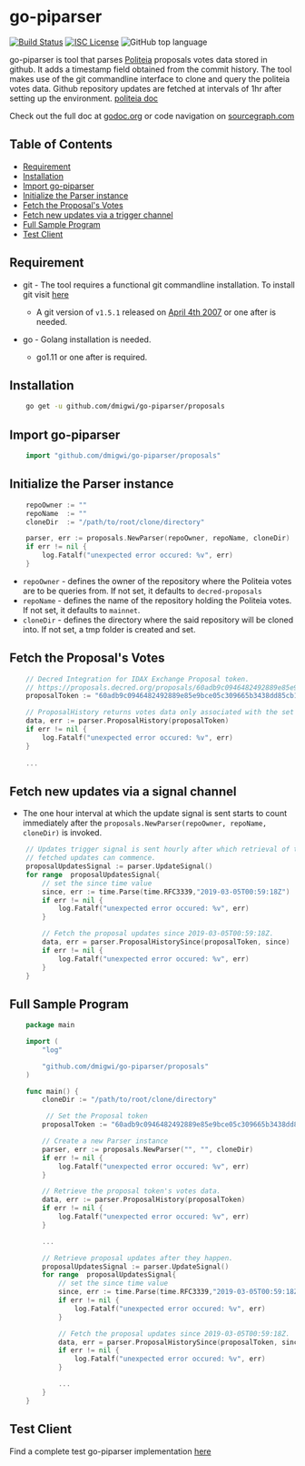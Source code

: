 # go-piparser
[![Build Status](https://travis-ci.org/dmigwi/go-piparser.svg?branch=master)](https://travis-ci.org/dmigwi/go-piparser)
[![ISC License](https://img.shields.io/badge/license-ISC-blue.svg)](http://copyfree.org)
![GitHub top language](https://img.shields.io/github/languages/top/dmigwi/go-piparser.svg?color=green&style=popout)

go-piparser is tool that parses [Politeia](https://proposals.decred.org) proposals votes data stored in github.
It adds a timestamp field obtained from the commit history. The tool makes use of the git commandline interface to clone 
and query the politeia votes data. Github repository updates are fetched at intervals of 1hr after setting up the
environment. [politeia doc](https://docs.decred.org/advanced/navigating-politeia-data/#voting-and-comment-data)

Check out the full doc at [godoc.org](https://godoc.org/github.com/dmigwi/go-piparser/proposals) or code navigation on [sourcegraph.com](https://sourcegraph.com/github.com/dmigwi/go-piparser/-/blob/proposals/parser.go)


## Table of Contents

- [Requirement](#requirement)
- [Installation](#installation)
- [Import go-piparser](#import-go-piparser)
- [Initialize the Parser instance](#initialize-the-parser-instance)
- [Fetch the Proposal's Votes](#fetch-the-proposal's-votes)
- [Fetch new updates via a trigger channel](#fetch-new-updates-via-a-trigger-channel)
- [Full Sample Program](#full-sample-program)
- [Test Client](#test-client)


## Requirement

- git -  The tool requires a functional git commandline installation.
To install git visit [here](https://git-scm.com/book/en/v2/Getting-Started-Installing-Git)

    - A git version of `v1.5.1` released on [April 4th 2007](https://github.com/git/git/releases/tag/v1.5.1) or one after is needed.

- go - Golang installation is needed.
    - go1.11 or one after is required.

## Installation

```bash
    go get -u github.com/dmigwi/go-piparser/proposals
```

## Import go-piparser

```go
    import "github.com/dmigwi/go-piparser/proposals"
```

## Initialize the Parser instance

```go
    repoOwner := ""
    repoName  := ""
    cloneDir  := "/path/to/root/clone/directory"

    parser, err := proposals.NewParser(repoOwner, repoName, cloneDir)
    if err != nil {
		log.Fatalf("unexpected error occured: %v", err)
    }
```

- `repoOwner` - defines the owner of the repository where the Politeia votes are to be queries from. If not set, it defaults to `decred-proposals`
- `repoName` - defines the name of the repository holding the Politeia votes. If not set, it defaults to `mainnet`.
- `cloneDir` - defines the directory where the said repository will be cloned into. If not set, a tmp folder is created and set.

## Fetch the Proposal's Votes

```go
    // Decred Integration for IDAX Exchange Proposal token. 
    // https://proposals.decred.org/proposals/60adb9c0946482492889e85e9bce05c309665b3438dd85cb1a837df31fbf57fb
    proposalToken := "60adb9c0946482492889e85e9bce05c309665b3438dd85cb1a837df31fbf57fb"

    // ProposalHistory returns votes data only associated with the set proposal token. 
    data, err := parser.ProposalHistory(proposalToken)
	if err != nil {
		log.Fatalf("unexpected error occured: %v", err)
    }
    
    ...
```

## Fetch new updates via a signal channel
- The one hour interval at which the update signal is sent starts to count immediately
after the `proposals.NewParser(repoOwner, repoName, cloneDir)` is invoked.

```go
    // Updates trigger signal is sent hourly after which retrieval of the newly
    // fetched updates can commence.
    proposalUpdatesSignal := parser.UpdateSignal()
    for range  proposalUpdatesSignal{
        // set the since time value
        since, err := time.Parse(time.RFC3339,"2019-03-05T00:59:18Z")
        if err != nil {
            log.Fatalf("unexpected error occured: %v", err)
        }

        // Fetch the proposal updates since 2019-03-05T00:59:18Z.
        data, err = parser.ProposalHistorySince(proposalToken, since)
        if err != nil {
            log.Fatalf("unexpected error occured: %v", err)
        }
    }
```

## Full Sample Program

```go 
    package main

    import (
        "log"

        "github.com/dmigwi/go-piparser/proposals"
    )

    func main() {
        cloneDir := "/path/to/root/clone/directory"

         // Set the Proposal token
        proposalToken := "60adb9c0946482492889e85e9bce05c309665b3438dd85cb1a837df31fbf57fb"

        // Create a new Parser instance
        parser, err := proposals.NewParser("", "", cloneDir)
        if err != nil {
            log.Fatalf("unexpected error occured: %v", err)
        }

        // Retrieve the proposal token's votes data.
        data, err := parser.ProposalHistory(proposalToken)
        if err != nil {
            log.Fatalf("unexpected error occured: %v", err)
        }

        ...

        // Retrieve proposal updates after they happen.
        proposalUpdatesSignal := parser.UpdateSignal()
        for range  proposalUpdatesSignal{
            // set the since time value
            since, err := time.Parse(time.RFC3339,"2019-03-05T00:59:18Z")
            if err != nil {
                log.Fatalf("unexpected error occured: %v", err)
            }

            // Fetch the proposal updates since 2019-03-05T00:59:18Z.
            data, err = parser.ProposalHistorySince(proposalToken, since)
            if err != nil {
                log.Fatalf("unexpected error occured: %v", err)
            }

            ...
        }
    }

```

## Test Client

Find a complete test go-piparser implementation [here](https://github.com/dmigwi/go-piparser/tree/master/testutil)